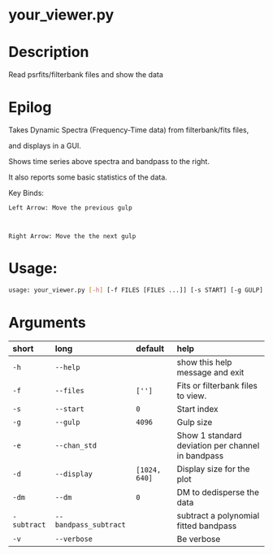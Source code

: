 
your_viewer.py
==============

# Description


Read psrfits/filterbank files and show the data
# Epilog




Takes Dynamic Spectra (Frequency-Time data) from filterbank/fits files,

and displays in a GUI.



Shows time series above spectra and bandpass to the right.



It also reports some basic statistics of the data.



Key Binds:

    Left Arrow: Move the previous gulp



    Right Arrow: Move the the next gulp


# Usage:


```bash
usage: your_viewer.py [-h] [-f FILES [FILES ...]] [-s START] [-g GULP] [-e] [-d width height] [-dm DM] [-subtract] [-v]

```
# Arguments

|short|long|default|help|
| :--- | :--- | :--- | :--- |
|`-h`|`--help`||show this help message and exit|
|`-f`|`--files`|`['']`|Fits or filterbank files to view.|
|`-s`|`--start`|`0`|Start index|
|`-g`|`--gulp`|`4096`|Gulp size|
|`-e`|`--chan_std`||Show 1 standard deviation per channel in bandpass|
|`-d`|`--display`|`[1024, 640]`|Display size for the plot|
|`-dm`|`--dm`|`0`|DM to dedisperse the data|
|`-subtract`|`--bandpass_subtract`||subtract a polynomial fitted bandpass|
|`-v`|`--verbose`||Be verbose|
